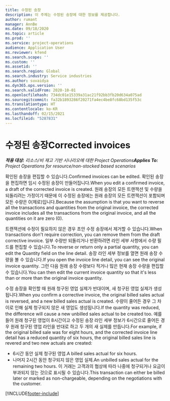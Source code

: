 ```yaml
---
title: 수정된 송장
description: 이 주제는 수정된 송장에 대한 정보를 제공합니다.
author: rumant
manager: AnnBe
ms.date: 09/18/2020
ms.topic: article
ms.prod: ''
ms.service: project-operations
audience: Application User
ms.reviewer: kfend
ms.search.scope: ''
ms.custom: ''
ms.assetid: ''
ms.search.region: Global
ms.search.industry: Service industries
ms.author: suvaidya
ms.dyn365.ops.version: ''
ms.search.validFrom: 2020-10-01
ms.openlocfilehash: 734dc01e15339a31ac21f92bb3fb20d634a075ad
ms.sourcegitcommit: fa32b1893286f20271fa4ec4be8fc68bd135f53c
ms.translationtype: HT
ms.contentlocale: ko-KR
ms.lasthandoff: 02/15/2021
ms.locfileid: "5287831"
---
```

# <a name="corrected-invoices"></a><span data-ttu-id="9bed0-103">수정된 송장</span><span class="sxs-lookup"><span data-stu-id="9bed0-103">Corrected invoices</span></span>

<span data-ttu-id="9bed0-104">_**적용 대상:** 리소스/비 재고 기반 시나리오에 대한 Project Operations_</span><span class="sxs-lookup"><span data-stu-id="9bed0-104">_**Applies To:** Project Operations for resource/non-stocked based scenarios_</span></span>

<span data-ttu-id="9bed0-105">확인된 송장을 편집할 수 있습니다.</span><span class="sxs-lookup"><span data-stu-id="9bed0-105">Confirmed invoices can be edited.</span></span> <span data-ttu-id="9bed0-106">확인된 송장을 편집하면 임시 수정된 송장이 만들어집니다.</span><span class="sxs-lookup"><span data-stu-id="9bed0-106">When you edit a confirmed invoice, a draft of the corrected invoice is created.</span></span> <span data-ttu-id="9bed0-107">원래 송장의 모든 트랜잭션 및 수량을 되돌리려는 가정이기 때문에 이 수정된 송장에는 원래 송장의 모든 트랜잭션이 포함되며 모든 수량은 0(제로)입니다.</span><span class="sxs-lookup"><span data-stu-id="9bed0-107">Because the assumption is that you want to reverse all the transactions and quantities from the original invoice, the corrected invoice includes all the transactions from the original invoice, and all the quantities on it are zero (0).</span></span>

<span data-ttu-id="9bed0-108">트랜잭션에 수정이 필요하지 않은 경우 초안 수정 송장에서 제거할 수 있습니다.</span><span class="sxs-lookup"><span data-stu-id="9bed0-108">When transactions don't require correction, you can remove them from the draft corrective invoice.</span></span> <span data-ttu-id="9bed0-109">일부 수량만 되돌리거나 반환하려면 라인 세부 사항에서 수량 필드를 편집할 수 있습니다.</span><span class="sxs-lookup"><span data-stu-id="9bed0-109">To reverse or return only a partial quantity, you can edit the Quantity field on the line detail.</span></span> <span data-ttu-id="9bed0-110">송장 라인 세부 정보를 열면 원래 송장 수량을 볼 수 있습니다.</span><span class="sxs-lookup"><span data-stu-id="9bed0-110">If you open the invoice line detail, you can see the original invoice quantity.</span></span> <span data-ttu-id="9bed0-111">그런 다음 원래 송장 수량보다 적거나 많은 현재 송장 수량을 편집할 수 있습니다.</span><span class="sxs-lookup"><span data-stu-id="9bed0-111">You can then edit the current invoice quantity so that it's less than or more than the original invoice quantity.</span></span>

<span data-ttu-id="9bed0-112">수정 송장을 확인할 때 원래 청구된 영업 실제가 반대이며, 새 청구된 영업 실제가 생성됩니다.</span><span class="sxs-lookup"><span data-stu-id="9bed0-112">When you confirm a corrective invoice, the original billed sales actual is reversed, and a new billed sales actual is created.</span></span> <span data-ttu-id="9bed0-113">수량이 줄어든 경우 그 차이로 인해 실제 청구되지 않은 새 영업도 생성됩니다.</span><span class="sxs-lookup"><span data-stu-id="9bed0-113">If the quantity was reduced, the difference will cause a new unbilled sales actual to be created too.</span></span> <span data-ttu-id="9bed0-114">예를 들어 원래 청구된 영업이 8시간이고 수정된 송장 라인 세부 정보가 6시간으로 줄어든 경우 원래 청구된 영업 라인을 반대로 하고 두 개의 새 실제를 만듭니다.</span><span class="sxs-lookup"><span data-stu-id="9bed0-114">For example, if the original billed sale was for eight hours, and the corrected invoice line detail has a reduced quantity of six hours, the original billed sales line is revered and two new actuals are created:</span></span>

- <span data-ttu-id="9bed0-115">6시간 동안 실제 청구된 영업.</span><span class="sxs-lookup"><span data-stu-id="9bed0-115">A billed sales actual for six hours.</span></span>
- <span data-ttu-id="9bed0-116">나머지 2시간 동안 청구되지 않은 영업 실제.</span><span class="sxs-lookup"><span data-stu-id="9bed0-116">An unbilled sales actual for the remaining two hours.</span></span> <span data-ttu-id="9bed0-117">이 거래는 고객과의 협상에 따라 나중에 청구되거나 요금이 부과되지 않는 것으로 표시될 수 있습니다.</span><span class="sxs-lookup"><span data-stu-id="9bed0-117">This transaction can either be billed later or marked as non-chargeable, depending on the negotiations with the customer.</span></span>


[!INCLUDE[footer-include](../includes/footer-banner.md)]